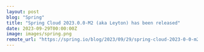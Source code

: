 ```yaml
---
layout: post
blog: "Spring"
title: "Spring Cloud 2023.0.0-M2 (aka Leyton) has been released"
date: 2023-09-29T00:00:00Z
image: images/spring.png
remote_url: "https://spring.io/blog/2023/09/29/spring-cloud-2023-0-0-m2-aka-leyton-has-been-released"
---
```

